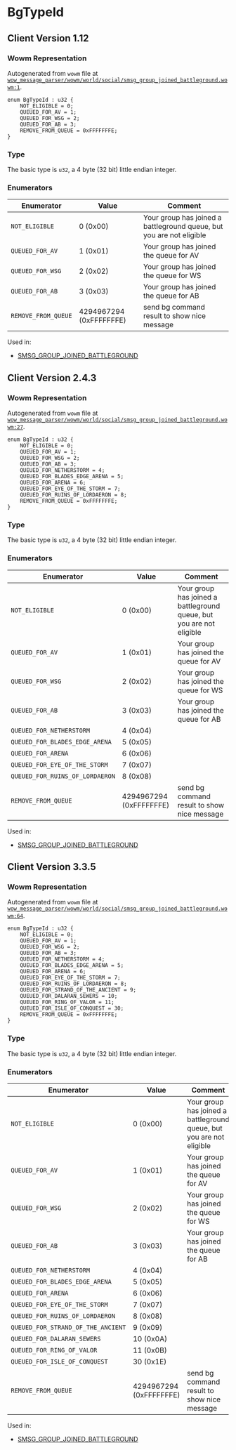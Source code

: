 # BgTypeId

## Client Version 1.12

### Wowm Representation

Autogenerated from `wowm` file at [`wow_message_parser/wowm/world/social/smsg_group_joined_battleground.wowm:1`](https://github.com/gtker/wow_messages/tree/main/wow_message_parser/wowm/world/social/smsg_group_joined_battleground.wowm#L1).

```rust,ignore
enum BgTypeId : u32 {
    NOT_ELIGIBLE = 0;
    QUEUED_FOR_AV = 1;
    QUEUED_FOR_WSG = 2;
    QUEUED_FOR_AB = 3;
    REMOVE_FROM_QUEUE = 0xFFFFFFFE;
}
```
### Type
The basic type is `u32`, a 4 byte (32 bit) little endian integer.
### Enumerators
| Enumerator | Value  | Comment |
| --------- | -------- | ------- |
| `NOT_ELIGIBLE` | 0 (0x00) | Your group has joined a battleground queue, but you are not eligible |
| `QUEUED_FOR_AV` | 1 (0x01) | Your group has joined the queue for AV |
| `QUEUED_FOR_WSG` | 2 (0x02) | Your group has joined the queue for WS |
| `QUEUED_FOR_AB` | 3 (0x03) | Your group has joined the queue for AB |
| `REMOVE_FROM_QUEUE` | 4294967294 (0xFFFFFFFE) | send bg command result to show nice message |

Used in:
* [SMSG_GROUP_JOINED_BATTLEGROUND](smsg_group_joined_battleground.md)

## Client Version 2.4.3

### Wowm Representation

Autogenerated from `wowm` file at [`wow_message_parser/wowm/world/social/smsg_group_joined_battleground.wowm:27`](https://github.com/gtker/wow_messages/tree/main/wow_message_parser/wowm/world/social/smsg_group_joined_battleground.wowm#L27).

```rust,ignore
enum BgTypeId : u32 {
    NOT_ELIGIBLE = 0;
    QUEUED_FOR_AV = 1;
    QUEUED_FOR_WSG = 2;
    QUEUED_FOR_AB = 3;
    QUEUED_FOR_NETHERSTORM = 4;
    QUEUED_FOR_BLADES_EDGE_ARENA = 5;
    QUEUED_FOR_ARENA = 6;
    QUEUED_FOR_EYE_OF_THE_STORM = 7;
    QUEUED_FOR_RUINS_OF_LORDAERON = 8;
    REMOVE_FROM_QUEUE = 0xFFFFFFFE;
}
```
### Type
The basic type is `u32`, a 4 byte (32 bit) little endian integer.
### Enumerators
| Enumerator | Value  | Comment |
| --------- | -------- | ------- |
| `NOT_ELIGIBLE` | 0 (0x00) | Your group has joined a battleground queue, but you are not eligible |
| `QUEUED_FOR_AV` | 1 (0x01) | Your group has joined the queue for AV |
| `QUEUED_FOR_WSG` | 2 (0x02) | Your group has joined the queue for WS |
| `QUEUED_FOR_AB` | 3 (0x03) | Your group has joined the queue for AB |
| `QUEUED_FOR_NETHERSTORM` | 4 (0x04) |  |
| `QUEUED_FOR_BLADES_EDGE_ARENA` | 5 (0x05) |  |
| `QUEUED_FOR_ARENA` | 6 (0x06) |  |
| `QUEUED_FOR_EYE_OF_THE_STORM` | 7 (0x07) |  |
| `QUEUED_FOR_RUINS_OF_LORDAERON` | 8 (0x08) |  |
| `REMOVE_FROM_QUEUE` | 4294967294 (0xFFFFFFFE) | send bg command result to show nice message |

Used in:
* [SMSG_GROUP_JOINED_BATTLEGROUND](smsg_group_joined_battleground.md)

## Client Version 3.3.5

### Wowm Representation

Autogenerated from `wowm` file at [`wow_message_parser/wowm/world/social/smsg_group_joined_battleground.wowm:64`](https://github.com/gtker/wow_messages/tree/main/wow_message_parser/wowm/world/social/smsg_group_joined_battleground.wowm#L64).

```rust,ignore
enum BgTypeId : u32 {
    NOT_ELIGIBLE = 0;
    QUEUED_FOR_AV = 1;
    QUEUED_FOR_WSG = 2;
    QUEUED_FOR_AB = 3;
    QUEUED_FOR_NETHERSTORM = 4;
    QUEUED_FOR_BLADES_EDGE_ARENA = 5;
    QUEUED_FOR_ARENA = 6;
    QUEUED_FOR_EYE_OF_THE_STORM = 7;
    QUEUED_FOR_RUINS_OF_LORDAERON = 8;
    QUEUED_FOR_STRAND_OF_THE_ANCIENT = 9;
    QUEUED_FOR_DALARAN_SEWERS = 10;
    QUEUED_FOR_RING_OF_VALOR = 11;
    QUEUED_FOR_ISLE_OF_CONQUEST = 30;
    REMOVE_FROM_QUEUE = 0xFFFFFFFE;
}
```
### Type
The basic type is `u32`, a 4 byte (32 bit) little endian integer.
### Enumerators
| Enumerator | Value  | Comment |
| --------- | -------- | ------- |
| `NOT_ELIGIBLE` | 0 (0x00) | Your group has joined a battleground queue, but you are not eligible |
| `QUEUED_FOR_AV` | 1 (0x01) | Your group has joined the queue for AV |
| `QUEUED_FOR_WSG` | 2 (0x02) | Your group has joined the queue for WS |
| `QUEUED_FOR_AB` | 3 (0x03) | Your group has joined the queue for AB |
| `QUEUED_FOR_NETHERSTORM` | 4 (0x04) |  |
| `QUEUED_FOR_BLADES_EDGE_ARENA` | 5 (0x05) |  |
| `QUEUED_FOR_ARENA` | 6 (0x06) |  |
| `QUEUED_FOR_EYE_OF_THE_STORM` | 7 (0x07) |  |
| `QUEUED_FOR_RUINS_OF_LORDAERON` | 8 (0x08) |  |
| `QUEUED_FOR_STRAND_OF_THE_ANCIENT` | 9 (0x09) |  |
| `QUEUED_FOR_DALARAN_SEWERS` | 10 (0x0A) |  |
| `QUEUED_FOR_RING_OF_VALOR` | 11 (0x0B) |  |
| `QUEUED_FOR_ISLE_OF_CONQUEST` | 30 (0x1E) |  |
| `REMOVE_FROM_QUEUE` | 4294967294 (0xFFFFFFFE) | send bg command result to show nice message |

Used in:
* [SMSG_GROUP_JOINED_BATTLEGROUND](smsg_group_joined_battleground.md)

